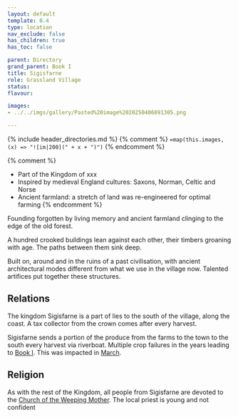 ```yaml
---
layout: default
template: 0.4
type: location
nav_exclude: false
has_children: true
has_toc: false

parent: Directory
grand_parent: Book I
title: Sigisfarne
role: Grassland Village
status: 
flavour: 

images:
- ../../imgs/gallery/Pasted%20image%2020250406091305.png

---
```


{% include header_directories.md %}
{% comment %}
`=map(this.images, (x) => "![im|200](" + x + ")")`
{% endcomment %}

{% comment %} 
- Part of the Kingdom of xxx
- Inspired by medieval England cultures: Saxons, Norman, Celtic and Norse 
- Ancient farmland: a stretch of land was re-engineered for optimal farming
{% endcomment %} 

Founding forgotten by living memory and ancient farmland clinging to the edge of the old forest.

A hundred crooked buildings lean against each other, their timbers groaning with age.
The paths between them sink deep.

Built on, around and in the ruins of a past civilisation, with ancient architectural modes different from what we use in the village now.
Talented artifices put together these structures.

## Relations

The kingdom Sigisfarne is a part of lies to the south of the village, along the coast.
A tax collector from the crown comes after every harvest.

Sigisfarne sends a portion of the produce from the farms to the town to the south every harvest via riverboat. 
Multiple crop failures in the years leading to [Book I](../../index.md).
This was impacted in [March](../../ep_004.md).

## Religion

As with the rest of the Kingdom, all people from Sigisfarne are devoted to the [Church of the Weeping Mother](../weepingMother/index.md). The local priest is young and not confident 
